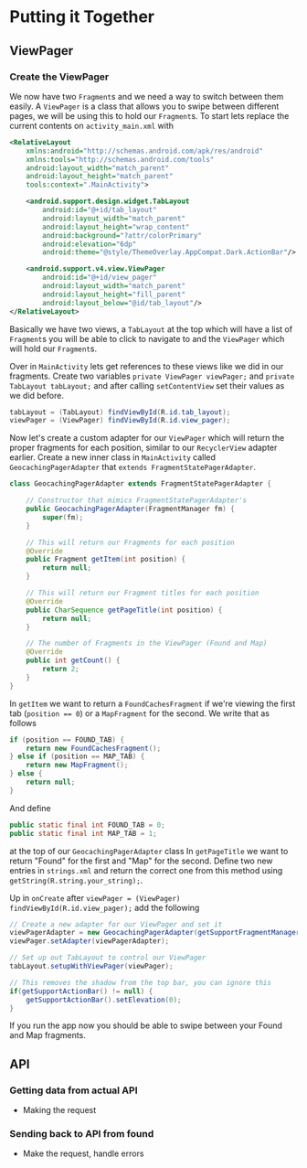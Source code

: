 # Putting it Together
## ViewPager
### Create the ViewPager
We now have two `Fragment`s and we need a way to switch between them easily. A `ViewPager` is a class that allows you to swipe between different pages, we will be using this to hold our `Fragment`s. To start lets replace the current contents on `activity_main.xml` with
``` xml
<RelativeLayout
    xmlns:android="http://schemas.android.com/apk/res/android"
    xmlns:tools="http://schemas.android.com/tools"
    android:layout_width="match_parent"
    android:layout_height="match_parent"
    tools:context=".MainActivity">

    <android.support.design.widget.TabLayout
        android:id="@+id/tab_layout"
        android:layout_width="match_parent"
        android:layout_height="wrap_content"
        android:background="?attr/colorPrimary"
        android:elevation="6dp"
        android:theme="@style/ThemeOverlay.AppCompat.Dark.ActionBar"/>

    <android.support.v4.view.ViewPager
        android:id="@+id/view_pager"
        android:layout_width="match_parent"
        android:layout_height="fill_parent"
        android:layout_below="@id/tab_layout"/>
</RelativeLayout>
```
Basically we have two views, a `TabLayout` at the top which will have a list of `Fragment`s you will be able to click to navigate to and the `ViewPager` which will hold our `Fragment`s.

Over in `MainActivity` lets get references to these views like we did in our fragments. Create two variables `private ViewPager viewPager;` and `private TabLayout tabLayout;` and after calling `setContentView` set their values as we did before.
``` java
tabLayout = (TabLayout) findViewById(R.id.tab_layout);
viewPager = (ViewPager) findViewById(R.id.view_pager);
```
Now let's create a custom adapter for our `ViewPager` which will return the proper fragments for each position, similar to our `RecyclerView` adapter earlier. Create a new inner class in `MainActivity` called `GeocachingPagerAdapter` that `extends FragmentStatePagerAdapter`.
``` java
class GeocachingPagerAdapter extends FragmentStatePagerAdapter {

    // Constructor that mimics FragmentStatePagerAdapter's
    public GeocachingPagerAdapter(FragmentManager fm) {
        super(fm);
    }

    // This will return our Fragments for each position
    @Override
    public Fragment getItem(int position) {
        return null;
    }

    // This will return our Fragment titles for each position
    @Override
    public CharSequence getPageTitle(int position) {
        return null;
    }

    // The number of Fragments in the ViewPager (Found and Map)
    @Override
    public int getCount() {
        return 2;
    }
}
```
In `getItem` we want to return a `FoundCachesFragment` if we're viewing the first tab (`position == 0`) or a `MapFragment` for the second. We write that as follows
``` java
if (position == FOUND_TAB) {
    return new FoundCachesFragment();
} else if (position == MAP_TAB) {
    return new MapFragment();
} else {
    return null;
}
```
And define
``` java
public static final int FOUND_TAB = 0;
public static final int MAP_TAB = 1;
```
at the top of our `GeocachingPagerAdapter` class
In `getPageTitle` we want to return "Found" for the first and "Map" for the second. Define two new entries in `strings.xml` and return the correct one from this method using `getString(R.string.your_string);`.

Up in `onCreate` after `viewPager = (ViewPager) findViewById(R.id.view_pager);` add the following
``` java
// Create a new adapter for our ViewPager and set it
viewPagerAdapter = new GeocachingPagerAdapter(getSupportFragmentManager());
viewPager.setAdapter(viewPagerAdapter);

// Set up out TabLayout to control our ViewPager
tabLayout.setupWithViewPager(viewPager);

// This removes the shadow from the top bar, you can ignore this
if(getSupportActionBar() != null) {
    getSupportActionBar().setElevation(0);
}
```
If you run the app now you should be able to swipe between your Found and Map fragments.

## API
### Getting data from actual API
- Making the request

### Sending back to API from found
- Make the request, handle errors
